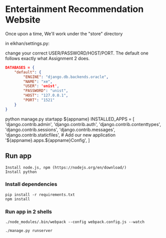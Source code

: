 # Entertainment Recommendation Website
Once upon a time, We'll work under the "store" directory


in elkhan/settings.py:

change your correct USER/PASSWORD/HOST/PORT.
The default one follows exactly what Assignment 2 does.
```json
DATABASES = {
    "default": {
        "ENGINE": "django.db.backends.oracle",
        "NAME": "xe",
        "USER": 'unist',
        "PASSWORD": "unist",
        "HOST": "127.0.0.1", 
        "PORT": "1521"
    }
}
```

python manage.py startapp ${appname}
INSTALLED_APPS = [
    'django.contrib.admin',
    'django.contrib.auth',
    'django.contrib.contenttypes',
    'django.contrib.sessions',
    'django.contrib.messages',
    'django.contrib.staticfiles',
     # Add our new application
    '${appname}.apps.${appname}Config',
]


## Run app
    Install node.js, npm (https://nodejs.org/en/download/)
    Install python

### Install dependencies
    pip install -r requirements.txt
    npm install

### Run app in 2 shells
    ./node_modules/.bin/webpack --config webpack.config.js --watch

    ./manage.py runserver
